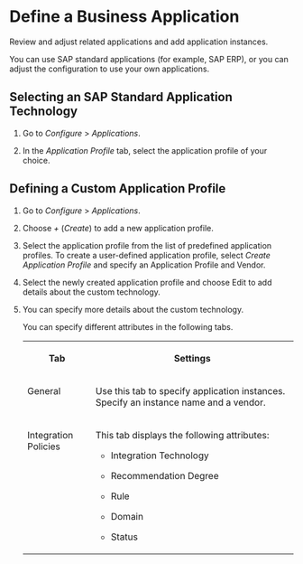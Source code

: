 <!-- loio0da1b1e05d4a4e769c4c2eaa7f482d79 -->

# Define a Business Application

Review and adjust related applications and add application instances.

You can use SAP standard applications \(for example, SAP ERP\), or you can adjust the configuration to use your own applications.



<a name="loio0da1b1e05d4a4e769c4c2eaa7f482d79__section_o2q_blc_nsb"/>

## Selecting an SAP Standard Application Technology

1.  Go to *Configure* \> *Applications*.

2.  In the *Application Profile* tab, select the application profile of your choice.




<a name="loio0da1b1e05d4a4e769c4c2eaa7f482d79__section_syc_zkc_nsb"/>

## Defining a Custom Application Profile

1.  Go to *Configure* \> *Applications*.

2.  Choose *\+* \(*Create*\) to add a new application profile.

3.  Select the application profile from the list of predefined application profiles. To create a user-defined application profile, select *Create Application Profile* and specify an Application Profile and Vendor.

4.  Select the newly created application profile and choose Edit to add details about the custom technology.

5.  You can specify more details about the custom technology.

    You can specify different attributes in the following tabs.

    <a name="loio0da1b1e05d4a4e769c4c2eaa7f482d79__table_a2g_rmc_nsb"/>


    <table>
    <tr>
    <th valign="top">

    Tab


    
    </th>
    <th valign="top">

    Settings


    
    </th>
    </tr>
    <tr>
    <td valign="top">

    General


    
    </td>
    <td valign="top">

    Use this tab to specify application instances. Specify an instance name and a vendor.


    
    </td>
    </tr>
    <tr>
    <td valign="top">

    Integration Policies


    
    </td>
    <td valign="top">

    This tab displays the following attributes:

    -   Integration Technology

    -   Recommendation Degree

    -   Rule

    -   Domain

    -   Status



    
    </td>
    </tr>
    </table>
    


